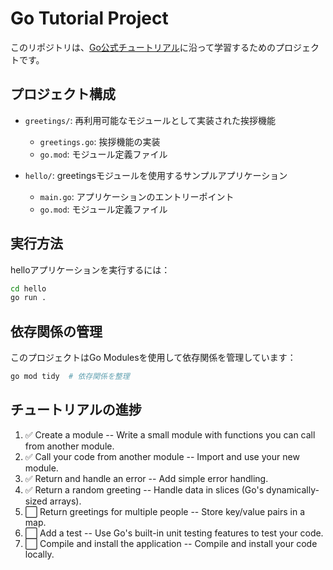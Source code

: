 # Go Tutorial Project

このリポジトリは、[Go公式チュートリアル](https://go.dev/doc/tutorial/create-module)に沿って学習するためのプロジェクトです。

## プロジェクト構成

- `greetings/`: 再利用可能なモジュールとして実装された挨拶機能
  - `greetings.go`: 挨拶機能の実装
  - `go.mod`: モジュール定義ファイル

- `hello/`: greetingsモジュールを使用するサンプルアプリケーション
  - `main.go`: アプリケーションのエントリーポイント
  - `go.mod`: モジュール定義ファイル

## 実行方法

helloアプリケーションを実行するには：

```bash
cd hello
go run .
```

## 依存関係の管理

このプロジェクトはGo Modulesを使用して依存関係を管理しています：

```bash
go mod tidy  # 依存関係を整理
```

## チュートリアルの進捗

1. ✅ Create a module -- Write a small module with functions you can call from another module.
2. ✅ Call your code from another module -- Import and use your new module.
3. ✅ Return and handle an error -- Add simple error handling.
4. ✅ Return a random greeting -- Handle data in slices (Go's dynamically-sized arrays).
5. ⬜️ Return greetings for multiple people -- Store key/value pairs in a map.
6. ⬜️ Add a test -- Use Go's built-in unit testing features to test your code.
7. ⬜️ Compile and install the application -- Compile and install your code locally. 